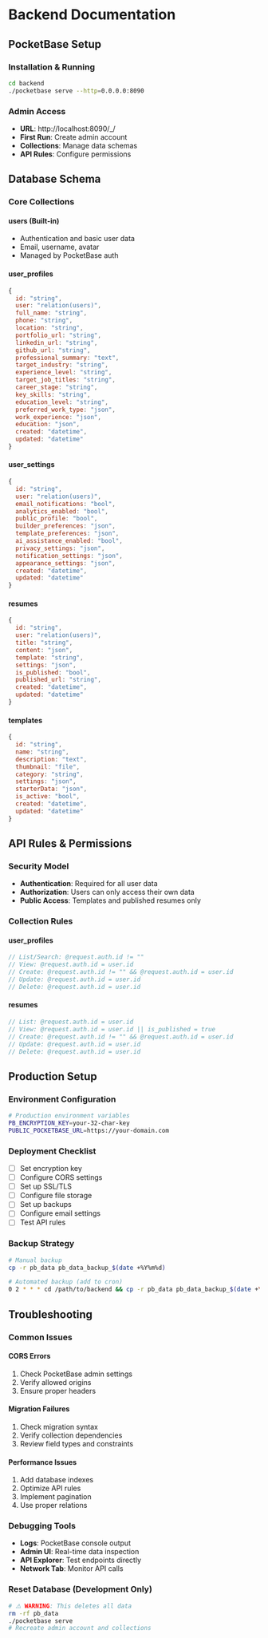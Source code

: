 # Backend Documentation

## PocketBase Setup

### Installation & Running
```bash
cd backend
./pocketbase serve --http=0.0.0.0:8090
```

### Admin Access
- **URL**: http://localhost:8090/_/
- **First Run**: Create admin account
- **Collections**: Manage data schemas
- **API Rules**: Configure permissions

## Database Schema

### Core Collections

#### users (Built-in)
- Authentication and basic user data
- Email, username, avatar
- Managed by PocketBase auth

#### user_profiles
```javascript
{
  id: "string",
  user: "relation(users)",
  full_name: "string",
  phone: "string", 
  location: "string",
  portfolio_url: "string",
  linkedin_url: "string",
  github_url: "string",
  professional_summary: "text",
  target_industry: "string",
  experience_level: "string",
  target_job_titles: "string",
  career_stage: "string",
  key_skills: "string",
  education_level: "string",
  preferred_work_type: "json",
  work_experience: "json",
  education: "json",
  created: "datetime",
  updated: "datetime"
}
```

#### user_settings  
```javascript
{
  id: "string",
  user: "relation(users)",
  email_notifications: "bool",
  analytics_enabled: "bool", 
  public_profile: "bool",
  builder_preferences: "json",
  template_preferences: "json",
  ai_assistance_enabled: "bool",
  privacy_settings: "json",
  notification_settings: "json",
  appearance_settings: "json",
  created: "datetime",
  updated: "datetime"
}
```

#### resumes
```javascript
{
  id: "string",
  user: "relation(users)",
  title: "string",
  content: "json",
  template: "string",
  settings: "json", 
  is_published: "bool",
  published_url: "string",
  created: "datetime",
  updated: "datetime"
}
```

#### templates
```javascript
{
  id: "string",
  name: "string",
  description: "text",
  thumbnail: "file",
  category: "string",
  settings: "json",
  starterData: "json",
  is_active: "bool",
  created: "datetime",
  updated: "datetime"
}
```

## API Rules & Permissions

### Security Model
- **Authentication**: Required for all user data
- **Authorization**: Users can only access their own data
- **Public Access**: Templates and published resumes only

### Collection Rules

#### user_profiles
```javascript
// List/Search: @request.auth.id != ""
// View: @request.auth.id = user.id  
// Create: @request.auth.id != "" && @request.auth.id = user.id
// Update: @request.auth.id = user.id
// Delete: @request.auth.id = user.id
```

#### resumes
```javascript
// List: @request.auth.id = user.id
// View: @request.auth.id = user.id || is_published = true
// Create: @request.auth.id != "" && @request.auth.id = user.id  
// Update: @request.auth.id = user.id
// Delete: @request.auth.id = user.id
```

## Production Setup

### Environment Configuration
```bash
# Production environment variables
PB_ENCRYPTION_KEY=your-32-char-key
PUBLIC_POCKETBASE_URL=https://your-domain.com
```

### Deployment Checklist
- [ ] Set encryption key
- [ ] Configure CORS settings
- [ ] Set up SSL/TLS
- [ ] Configure file storage
- [ ] Set up backups
- [ ] Configure email settings
- [ ] Test API rules

### Backup Strategy
```bash
# Manual backup
cp -r pb_data pb_data_backup_$(date +%Y%m%d)

# Automated backup (add to cron)
0 2 * * * cd /path/to/backend && cp -r pb_data pb_data_backup_$(date +\%Y\%m\%d)
```

## Troubleshooting

### Common Issues

#### CORS Errors
1. Check PocketBase admin settings
2. Verify allowed origins
3. Ensure proper headers

#### Migration Failures  
1. Check migration syntax
2. Verify collection dependencies
3. Review field types and constraints

#### Performance Issues
1. Add database indexes
2. Optimize API rules
3. Implement pagination
4. Use proper relations

### Debugging Tools
- **Logs**: PocketBase console output
- **Admin UI**: Real-time data inspection  
- **API Explorer**: Test endpoints directly
- **Network Tab**: Monitor API calls

### Reset Database (Development Only)
```bash
# ⚠️ WARNING: This deletes all data
rm -rf pb_data
./pocketbase serve
# Recreate admin account and collections
```